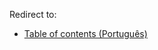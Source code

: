 Redirect to:

*   [Table of contents (Português)](/index.php/Table_of_contents_(Portugu%C3%AAs) "Table of contents (Português)")